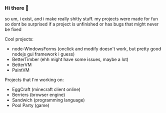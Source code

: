 ### Hi there 👋

<!--
**imightexist/imightexist** is a ✨ _special_ ✨ repository because its `README.md` (this file) appears on your GitHub profile.

Here are some ideas to get you started:

- 🔭 I’m currently working on ...
- 🌱 I’m currently learning ...
- 👯 I’m looking to collaborate on ...
- 🤔 I’m looking for help with ...
- 💬 Ask me about ...
- 📫 How to reach me: ...
- 😄 Pronouns: ...
- ⚡ Fun fact: ...
-->
so um, i exist, and i make really shitty stuff. my projects were made for fun so dont be surprised if a project is unfinished or has bugs that might never be fixed

Cool projects:
- node-WindowsForms (onclick and modify doesn't work, but pretty good nodejs gui framework i guess)
- BetterTimber (ehh might have some issues, maybe a lot)
- BetterVM
- PaintVM

Projects that I'm working on:
- EggCraft (minecraft client online)
- Berriers (browser engine)
- Sandwich (programming language)
- Pool Party (game)
